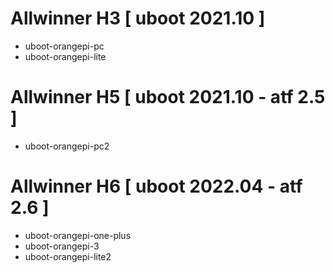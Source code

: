 # Allwinner H3 [ uboot 2021.10 ]
 - uboot-orangepi-pc
 - uboot-orangepi-lite

# Allwinner H5 [ uboot 2021.10 - atf 2.5 ]
 - uboot-orangepi-pc2

# Allwinner H6 [ uboot 2022.04 - atf 2.6 ]
 - uboot-orangepi-one-plus
 - uboot-orangepi-3
 - uboot-orangepi-lite2
